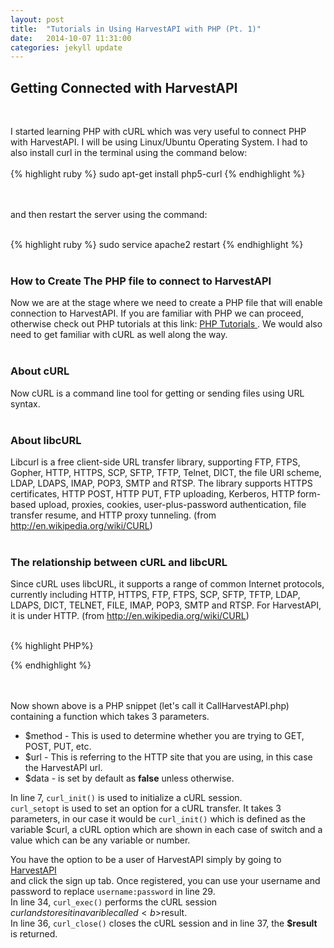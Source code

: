 ```yaml
---
layout: post
title:  "Tutorials in Using HarvestAPI with PHP (Pt. 1)"
date:   2014-10-07 11:31:00
categories: jekyll update
---
```


<h2> <b> Getting Connected with HarvestAPI </b> </h2>
<br/>

I started learning PHP with cURL which was very useful to connect PHP with HarvestAPI. I will be using Linux/Ubuntu Operating
System. I had to also install curl in the terminal using the command below:
<br/><br/>
{% highlight ruby %}
sudo apt-get install php5-curl
{% endhighlight %} 

<br/><br/>
and then restart the server using the command: <br/><br/>

{% highlight ruby %}
sudo service apache2 restart
{% endhighlight %} 
<br/><br/>

<h3> <b> How to Create The PHP file to connect to HarvestAPI </b> </h3>  

Now we are at the stage where we need to create a PHP file that will enable connection to HarvestAPI. 
If you are familiar with PHP we can proceed, otherwise check out PHP tutorials at this link: 
<a href="http://www.tutorialspoint.com/php/php_tutorial.pdf" > PHP Tutorials </a>. 
We would also need to get familiar with cURL as well along the way. 
<br/><br/>

<h3> <b> About cURL  </b> </h3>
Now cURL is a command line tool for getting or sending files using URL syntax. <br /><br/>

<h3> <b>About libcURL </b> </h3> 

Libcurl is a free client-side URL transfer library, supporting FTP, FTPS, Gopher, HTTP, 
HTTPS, SCP, SFTP, TFTP, Telnet, DICT, the file URI scheme, LDAP, LDAPS, IMAP, POP3, SMTP and RTSP. 
The library supports HTTPS certificates, HTTP POST, HTTP PUT, FTP uploading, Kerberos, HTTP 
form-based upload, proxies, cookies, user-plus-password authentication, file transfer resume, 
and HTTP proxy tunneling. (from <a>http://en.wikipedia.org/wiki/CURL</a>)
<br /> <br/>

<h3> <b> The relationship between cURL and libcURL </b> </h3> 
				
Since cURL uses libcURL, it supports a range of common Internet protocols, currently including HTTP, 
HTTPS, FTP, FTPS, SCP, SFTP, TFTP, LDAP, LDAPS, DICT, TELNET, FILE, IMAP, POP3, SMTP and RTSP. For HarvestAPI,
it is under HTTP. (from <a>http://en.wikipedia.org/wiki/CURL</a>)
<br /> <br/>

{% highlight PHP%}

<?php

	// Creating a PHP file for calling HarvestAPI
					
	function CallAPI($method, $url, $data = false)
	{
   	$curl = curl_init();

		switch ($method)
		{
   		case "POST":
      		curl_setopt($curl, CURLOPT_POST, 1);

         	if ($data)
         		curl_setopt($curl, CURLOPT_POSTFIELDS, $data);
            	break;
        
    		case "PUT":
      		curl_setopt($curl, CURLOPT_PUT, 1);
      		break;
        
      		default:
      			if ($data)
      				$url = sprintf("%s?%s", $url, http_build_query($data));
		}
	}
	// Optional Authentication:
	curl_setopt($curl, CURLOPT_HTTPAUTH, CURLAUTH_BASIC);
	curl_setopt($curl, CURLOPT_USERPWD, "username:password");

	curl_setopt($curl, CURLOPT_URL, $url);
	curl_setopt($curl, CURLOPT_RETURNTRANSFER, 1);

	$result = curl_exec($curl);

	curl_close($curl);
	return $result;

?>				

{% endhighlight %}

<br/><br/>
Now shown above is a PHP snippet (let's call it CallHarvestAPI.php) containing a function which takes 3 parameters.
<ul>
	<li> $method - This is used to determine whether you are trying to GET, POST, PUT, etc. </li>
	<li> $url - This is referring to the HTTP site that you are using, in this case the HarvestAPI url. </li>
	<li> $data - is set by default as <b>false</b> unless otherwise. </li>					
</ul>				

In line 7, `curl_init()` is used to initialize a cURL session. <br />
`curl_setopt` is used to set an option for a cURL transfer. It takes 3 parameters, in our case it would be 
`curl_init()` which is defined as the variable $curl, a cURL option which are shown in each case of switch
and a value which can be any variable or number.
<br/>

You have the option to be a user of HarvestAPI simply by going to 
<a href="http://harvestdata.herokuapp.com/user/register"> HarvestAPI</a>	
and click the sign up tab. Once registered, you can use your username and password to replace `username:password` in line 29.
<br/>
In line 34, `curl_exec()` performs the cURL session $curl and stores it in a varible called <b>$result.</b> <br/>
In line 36, `curl_close()` closes the cURL session and in line 37, the <b>$result</b> is returned.	